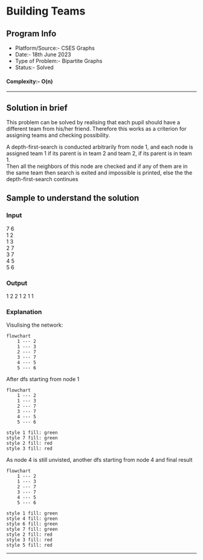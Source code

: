 # Building Teams
## Program Info
- Platform/Source:- CSES Graphs 
- Date:- 18th June 2023
- Type of Problem:- Bipartite Graphs
- Status:- Solved
#### Complexity:- O(n)  
---
## Solution in brief

This problem can be solved by realising that each pupil should have a different team from his/her friend. Therefore this works as a criterion for assigning teams and checking possibility.

A depth-first-search is conducted arbitrarily from node 1, and each node is assigned team 1 if its parent is in team 2 and team 2, if its parent is in team 1.\
Then all the neighbors of this node are checked and if any of them are in the same team then search is exited and impossible is printed, else the the depth-first-search continues

## Sample to understand the solution

### Input
7 6\
1 2\
1 3\
2 7\
3 7\
4 5\
5 6

### Output
1 2 2 1 2 1 1

### Explanation

Visulising the network:
```mermaid
flowchart
	1 --- 2
	1 --- 3
	2 --- 7
	3 --- 7
	4 --- 5
	5 --- 6
```

After dfs starting from node 1
```mermaid
flowchart
	1 --- 2
	1 --- 3
	2 --- 7
	3 --- 7
	4 --- 5
	5 --- 6

style 1 fill: green
style 7 fill: green
style 2 fill: red
style 3 fill: red
```

As node 4 is still unvisted, another dfs starting from node 4 and final result
```mermaid
flowchart
	1 --- 2
	1 --- 3
	2 --- 7
	3 --- 7
	4 --- 5
	5 --- 6

style 1 fill: green
style 4 fill: green
style 6 fill: green
style 7 fill: green
style 2 fill: red
style 3 fill: red
style 5 fill: red
```

---


